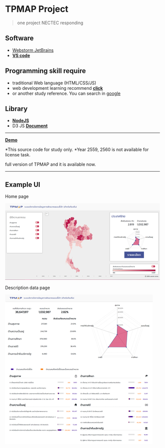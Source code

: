 # TPMAP Project

> one project NECTEC responding

## Software
 - [Webstorm JetBrains](https://www.jetbrains.com/webstorm/)
 - **[VS code](https://code.visualstudio.com/)**
 
## Programming skill require
 - traditional Web language (HTML/CSS/JS)
 - web development learning recommend **[click](https://www.w3schools.com/whatis/)**
 - or another study reference. You can search in [google](https://www.google.com/)
 
## Library
 - **[NodeJS](https://nodejs.org/en/)**
 - D3 JS **[Document](https://github.com/d3/d3)**

______________________________________________________

**[Demo](http://203.185.67.245/tpmap/v2.1/)**

*This source code for study only.
*Year 2559, 2560 is not available for license task.

full version of TPMAP and it is available now.

______________________________________________________
## Example UI  

Home page  

![Directory Structure](/asset/1.png "Home page")

Description data page  

![Directory Structure](/asset/2.png "รายละเอียด page")
